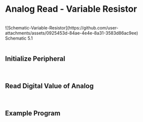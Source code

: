 # Analog Read - Variable Resistor
<br/>
![Schematic-Variable-Resistor](https://github.com/user-attachments/assets/0925453d-84ae-4e4e-8a31-3583d86ac9ee)
<br/>
Schematic 5.1
<br/>


<br/>

## Initialize Peripheral
<br/>

## Read Digital Value of Analog
<br/>

## Example Program
<br/>
